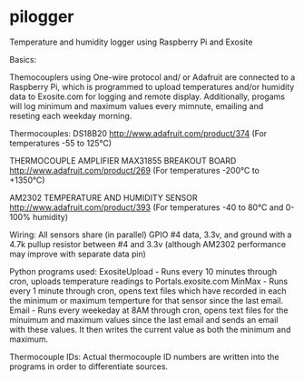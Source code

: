 pilogger
========

Temperature and humidity logger using Raspberry Pi and Exosite

Basics:

Themocouplers using One-wire protocol and/ or Adafruit are connected to a Raspberry Pi, which is programmed to upload
temperatures and/or humidity data to Exosite.com for logging and remote display. Additionally, progams will log minimum and
maximum values every mimnute, emailing and reseting each weekday morning.

Thermocouples:
DS18B20 http://www.adafruit.com/product/374 (For temperatures -55 to 125°C)

THERMOCOUPLE AMPLIFIER MAX31855 BREAKOUT BOARD http://www.adafruit.com/product/269 (For temperatures -200°C to +1350°C)

AM2302 TEMPERATURE AND HUMIDITY SENSOR http://www.adafruit.com/product/393 (For temperatures -40 to 80°C and 0-100% humidity)

Wiring:
All sensors share (in parallel) GPIO #4 data, 3.3v, and ground  with a 4.7k pullup resistor between #4 and 3.3v (although AM2302
performance may improve with separate data pin)

Python programs used:
ExositeUpload - Runs every 10 minutes through cron, uploads temperature readings to Portals.exosite.com
MinMax - Runs every 1 minute through cron, opens text files which have recorded in each the minimum or maximum temperture for that sensor since the last email.
Email - Runs every weekeday at 8AM through cron, opens text files for the minuimum and maximum values since the last email and sends an email with these values. It then writes the current value as both the minimum and maximum.

Thermocouple IDs:
Actual thermocouple ID numbers are written into the programs in order to differentiate sources. 










